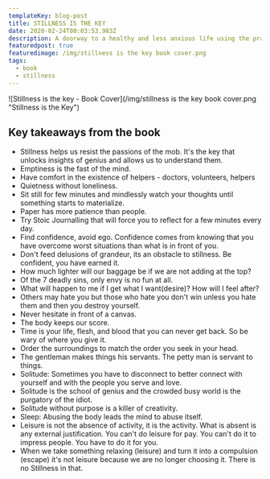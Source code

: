 ```yaml
---
templateKey: blog-post
title: STILLNESS IS THE KEY
date: 2020-02-24T00:03:53.983Z
description: A doorway to a healthy and less anxious life using the practice of stillness.
featuredpost: true
featuredimage: /img/stillness is the key book cover.png
tags:
  - book
  - stillness
---
```

![Stillness is the key - Book Cover](/img/stillness is the key book cover.png "Stillness is the Key")

## Key takeaways from the book

* Stillness helps us resist the passions of the mob. It's the key that unlocks insights of genius and allows us to understand them.
* Emptiness is the fast of the mind.
* Have comfort in the existence of helpers - doctors, volunteers, helpers
* Quietness without loneliness.
* Sit still for few minutes and mindlessly watch your thoughts until something starts to materialize.
* Paper has more patience than people.
* Try Stoic Journalling that will force you to reflect for a few minutes every day.
* Find confidence, avoid ego. Confidence comes from knowing that you have overcome worst situations than what is in front of you.
* Don't feed delusions of grandeur, its an obstacle to stillness. Be confident, you have earned it.
* How much lighter will our baggage be if we are not adding at the top?
* Of the 7 deadly sins, only envy is no fun at all.
* What will happen to me if I get what I want(desire)? How will I feel after?
* Others may hate you but those who hate you don't win unless you hate them and then you destroy yourself.
* Never hesitate in front of a canvas.
* The body keeps our score.
* Time is your life, flesh, and blood that you can never get back. So be wary of where you give it. 
* Order the surroundings to match the order you seek in your head.
* The gentleman makes things his servants. The petty man is servant to things.
* Solitude: Sometimes you have to disconnect to better connect with yourself and with the people you serve and love.
* Solitude is the school of genius and the crowded busy world is the purgatory of the idiot.
* Solitude without purpose is a killer of creativity.
* Sleep: Abusing the body leads the mind to abuse itself.
* Leisure is not the absence of activity, it is the activity. What is absent is any external justification. You can't do leisure for pay. You can't do it to impress people. You have to do it for you.
* When we take something relaxing (leisure) and turn it into a compulsion (escape) it's not leisure because we are no longer choosing it. There is no Stillness in that.
